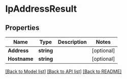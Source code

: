 # IpAddressResult

## Properties

Name | Type | Description | Notes
------------ | ------------- | ------------- | -------------
**Address** | **string** |  | [optional] 
**Hostname** | **string** |  | [optional] 

[[Back to Model list]](../README#documentation-for-models) [[Back to API list]](../README#documentation-for-api-endpoints) [[Back to README]](../README)



